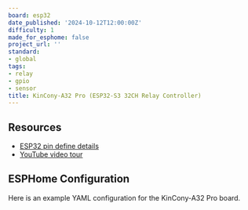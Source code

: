 ```yaml
---
board: esp32
date_published: '2024-10-12T12:00:00Z'
difficulty: 1
made_for_esphome: false
project_url: ''
standard:
- global
tags:
- relay
- gpio
- sensor
title: KinCony-A32 Pro (ESP32-S3 32CH Relay Controller)
---
```


## Resources

- [ESP32 pin define details](https://www.kincony.com/forum/showthread.php?tid=5519)
- [YouTube video tour](https://youtu.be/yqArOKF5vWc)

## ESPHome Configuration

Here is an example YAML configuration for the KinCony-A32 Pro board.